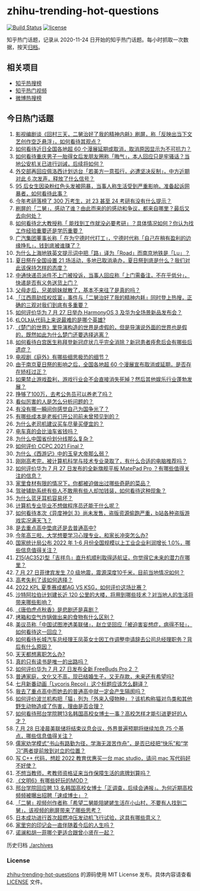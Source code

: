 # zhihu-trending-hot-questions

[![Build Status](https://github.com/justjavac/zhihu-trending-hot-questions/workflows/ci/badge.svg?branch=master)](https://github.com/justjavac/zhihu-trending-hot-questions/actions)
[![license](https://img.shields.io/github/license/justjavac/zhihu-trending-hot-questions)](https://github.com/justjavac/zhihu-trending-hot-questions/blob/master/LICENSE)

知乎热门话题，记录从 2020-11-24 日开始的知乎热门话题。每小时抓取一次数据，按天[归档](./archives)。

## 相关项目

- [知乎热搜榜](https://github.com/justjavac/zhihu-trending-top-search)
- [知乎热门视频](https://github.com/justjavac/zhihu-trending-hot-video)
- [微博热搜榜](https://github.com/justjavac/weibo-trending-hot-search)

## 今日热门话题

<!-- BEGIN -->
<!-- 最后更新时间 Thu Jul 28 2022 01:26:42 GMT+0800 (China Standard Time) -->

1. [影视编剧谈《回村三天，二舅治好了我的精神内耗》刷屏，称「反映出当下文艺创作空乏悬浮」，如何看待其观点？](https://www.zhihu.com/question/545561412)
1. [如何看待近日全国各地超 60 个漫展延期或取消，取消原因显示为不可抗力？](https://www.zhihu.com/question/545597647)
1. [如何看待重庆男子一胎得女后发朋友圈称「晦气」，本人回应只是牢骚话？当地公安机关已进行训诫，后续将如何？](https://www.zhihu.com/question/545562138)
1. [外交部再回应佩洛西计划访台「若美方一意孤行，必遭坚决反制」，中方近期对此 6 次发声，释放了什么信号？](https://www.zhihu.com/question/545599434)
1. [95 后女生因染粉红色头发被网暴，当事人称生活受到严重影响，准备起诉网暴者，如何看待此事？](https://www.zhihu.com/question/545531331)
1. [今年考研落榜了 300 万考生，对 23 甚至 24 考研有没有什么提示？](https://www.zhihu.com/question/521715966)
1. [刷屏的「二舅」，感动了谁？由此而来的的感动和争议，都来自哪里？最后又去向何处？](https://www.zhihu.com/question/545525107)
1. [如何看待北大教授称「 能找到工作就没必要考研」？具体情况如何？你认为找工作经验重要还是学历重要？](https://www.zhihu.com/question/545528473)
1. [广汽集团董事长称「 在为宁德时代打工」，宁德时代称「自己在稍有盈利的边缘挣扎」，钱到底被谁赚了？](https://www.zhihu.com/question/545524370)
1. [为什么上海地铁英文提示词中把「路」译为「Road」而南京地铁是「Lu」？](https://www.zhihu.com/question/545255479)
1. [夏日祭在全国设置 21 场活动，多地已取消承办，夏日祭到底是什么？我们对此该保持怎样的态度？](https://www.zhihu.com/question/545553100)
1. [中通快递员派件不上门被投诉，当事人回应称「上门需备注，不在乎低分」，快递是否有义务送货上门？](https://www.zhihu.com/question/545534607)
1. [父母走后，兄弟姐妹就散了，基本不来往了是真的吗？](https://www.zhihu.com/question/452496602)
1. [「江西周劼炫权炫富」事件与「二舅治好了我的精神内耗」同时登上热搜，正确的三观对我们到底有多重要？](https://www.zhihu.com/question/545601594)
1. [如何评价华为 7 月 27 日举办 HarmonyOS 3 及华为全场景新品发布会？](https://www.zhihu.com/question/545550473)
1. [《LOL》从代码上来说最难的是哪个英雄?](https://www.zhihu.com/question/522118606)
1. [《楚门的世界》里导演构造的世界是虚假的，但是导演说外面的世界也是假的，既然如此为什么楚门还要选择逃离？](https://www.zhihu.com/question/538913297)
1. [如何看待白宫医生称拜登新冠症状几乎完全消除？新冠患者痊愈后会有哪些后遗症？](https://www.zhihu.com/question/545326713)
1. [电视剧《庭外》有哪些细思极恐的细节？](https://www.zhihu.com/question/543215391)
1. [由于南京夏日祭的影响之后，全国各地超 60 个漫展宣布取消或延期，是否存在矫枉过正？](https://www.zhihu.com/question/545491406)
1. [如果禁止游戏盈利，游戏行业会不会直接消失死掉？然后其他娱乐行业蓬勃发展？](https://www.zhihu.com/question/545376408)
1. [挣够了100万，去考公务员可以养老了吗？](https://www.zhihu.com/question/545166188)
1. [看似厉害的人是怎么分析问题的？](https://www.zhihu.com/question/304174916)
1. [有没有哪一瞬间你感觉自己为国争光了？](https://www.zhihu.com/question/267948622)
1. [有哪些成本是老板们开公司前未曾预见到的？](https://www.zhihu.com/question/36380091)
1. [为什么老司机建议买车尽量买便宜的？](https://www.zhihu.com/question/484642082)
1. [电车真的会比油车省钱吗？](https://www.zhihu.com/question/539130810)
1. [为什么中国省份划分线那么复杂？](https://www.zhihu.com/question/338576113)
1. [如何评价 CCPC 2021 Final？](https://www.zhihu.com/question/545288767)
1. [为什么《西游记》中的玉皇大帝那么弱？](https://www.zhihu.com/question/538585055)
1. [刚刚高考完，被计算机科学与技术专业录取了，有什么合适的电脑推荐吗？](https://www.zhihu.com/question/544349106)
1. [如何评价华为 7 月 27 日发布的全新旗舰平板 MatePad Pro ？有哪些值得关注的信息？](https://www.zhihu.com/question/545539956)
1. [家里食材有限的情况下，你都被迫做出过哪些奇葩的菜品？](https://www.zhihu.com/question/542322445)
1. [驾驶辅助系统有些人不敢用有些人却加钱装，如何看待这种现象？](https://www.zhihu.com/question/545180544)
1. [为什么蓝牙耳机容易坏？](https://www.zhihu.com/question/538628664)
1. [计算机专业毕业不想做程序员还能干什么呢？](https://www.zhihu.com/question/542421445)
1. [如何看待本次《异度神剑 3》尚未发售，盗版资源偷跑严重，b站各种盗版游戏实况满天飞？](https://www.zhihu.com/question/545366170)
1. [是去重点高中垫底还是去普通高中?](https://www.zhihu.com/question/545165107)
1. [今年高三啦，大学想要学习心理专业，和家长冲突怎么办?](https://www.zhihu.com/question/545399873)
1. [国家统计局公布 2022 年 1-6 月份全国规模以上工业企业利润增长 1.0%，哪些信息值得关注？](https://www.zhihu.com/question/545533527)
1. [Z15(AC352)型「吉祥鸟」直升机顺利取得适航证，你觉得它未来的潜力在哪里？](https://www.zhihu.com/question/545341961)
1. [7 月 27 日菲律宾发生 7.0 级地震，震源深度10千米，目前当地情况如何？](https://www.zhihu.com/question/545516953)
1. [高考失利了该如何选择？](https://www.zhihu.com/question/545465576)
1. [2022 KPL 夏季赛成都AG VS KSG，如何评价这场比赛？](https://www.zhihu.com/question/545626725)
1. [沙特阿拉伯计划建长近 120 公里的大楼，将用到哪些技术？对当地人的生活将带来哪些影响？](https://www.zhihu.com/question/545480673)
1. [《唐伯虎点秋香》是悲剧还是喜剧？](https://www.zhihu.com/question/436512119)
1. [烤箱和空气炸锅做出来的食物有什么区别？](https://www.zhihu.com/question/23509699)
1. [美议员称「中国试图渗透美联储」，赵立坚回应「被迫害妄想症，病得不轻」，如何看待这一回应？](https://www.zhihu.com/question/545603261)
1. [如何看待长城汽车总经理王凤英女士因工作调整申请辞去公司总经理职务？背后有什么原因？](https://www.zhihu.com/question/545348508)
1. [天天都想离职怎么办?](https://www.zhihu.com/question/541643937)
1. [真的只有读书是唯一的出路吗？](https://www.zhihu.com/question/545546996)
1. [如何评价华为 7 月 27 日发布全新 FreeBuds Pro 2 ？](https://www.zhihu.com/question/545638414)
1. [普通家庭，文化又不高，现已结婚生子，又无存款，未来还有希望吗?](https://www.zhihu.com/question/545593879)
1. [七月新番动画「Lycoris Recoil」这个标题应该怎么翻译？](https://www.zhihu.com/question/543112413)
1. [我去了重点高中而她去的普通高中就一定会产生隔阂吗？](https://www.zhihu.com/question/545506627)
1. [如何评价波兰机构把「猫」列为「外来入侵物种」？该机构称猫对鸟类和其他野生动物造成了伤害，理由是否合理？](https://www.zhihu.com/question/545536725)
1. [如何看待邢台学院聘13名韩国高校女博士一事？高校怎样才能引进更好的人才？](https://www.zhihu.com/question/545243182)
1. [7 月 28 日凌晨美联储将结束议息会议，外界普遍预期将继续加息 75 个基点，哪些信息值得关注？](https://www.zhihu.com/question/545511029)
1. [儒家劝学模式“书山有路勤为径，学海无涯苦作舟”，是否已经把“快乐”和“学习”两者提前放到对立的位置？](https://www.zhihu.com/question/538724613)
1. [写 C++ 代码，想趁 2022 教育优惠买一台 mac studio，请问 mac 写代码好不好使？](https://www.zhihu.com/question/540115375)
1. [不想当教师，考教师资格证来当作保障生活的底牌划算吗？](https://www.zhihu.com/question/541530171)
1. [《文明6》有哪些好玩的MOD？](https://www.zhihu.com/question/51853021)
1. [邢台学院回应聘 13 名韩国高校女博士「正调查，后续会通报」。为何近期高校频频被曝出招聘「速成博士」？](https://www.zhihu.com/question/545398217)
1. [「二舅」视频创作者称「希望二舅能陪姥姥生活在小山村，不要有人找到二舅」，该视频的刷屏带来了哪些思考？](https://www.zhihu.com/question/545562903)
1. [日本成功进行首次超燃冲压发动机飞行试验，这具有哪些意义？](https://www.zhihu.com/question/545055543)
1. [家里穷的印记会一直伴随着今后的人生吗？](https://www.zhihu.com/question/545518124)
1. [诺澜和胡一菲哪个更适合跟曾小贤在一起？](https://www.zhihu.com/question/289152327)

<!-- END -->

历史归档 [./archives](./archives)

### License

[zhihu-trending-hot-questions](https://github.com/justjavac/zhihu-trending-hot-questions)
的源码使用 MIT License 发布。具体内容请查看 [LICENSE](./LICENSE) 文件。
